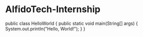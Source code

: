# AlfidoTech-Internship
public class HelloWorld {
    public static void main(String[] args) {
        System.out.println("Hello, World!");
    }
}
